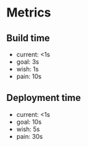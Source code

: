 # Metrics

## Build time
* current: <1s
* goal: 3s
* wish: 1s
* pain: 10s

## Deployment time
* current: <1s
* goal: 10s
* wish: 5s
* pain: 30s